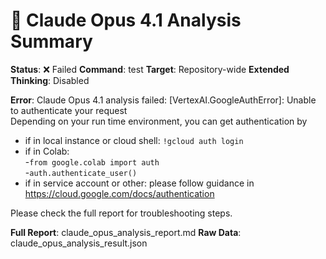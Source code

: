 # 🧠 Claude Opus 4.1 Analysis Summary

**Status**: ❌ Failed
**Command**: test
**Target**: Repository-wide
**Extended Thinking**: Disabled

**Error**: Claude Opus 4.1 analysis failed: [VertexAI.GoogleAuthError]: 
Unable to authenticate your request        
Depending on your run time environment, you can get authentication by        
- if in local instance or cloud shell: `!gcloud auth login`        
- if in Colab:        
    -`from google.colab import auth`        
    -`auth.authenticate_user()`        
- if in service account or other: please follow guidance in https://cloud.google.com/docs/authentication

Please check the full report for troubleshooting steps.

**Full Report**: claude_opus_analysis_report.md
**Raw Data**: claude_opus_analysis_result.json
